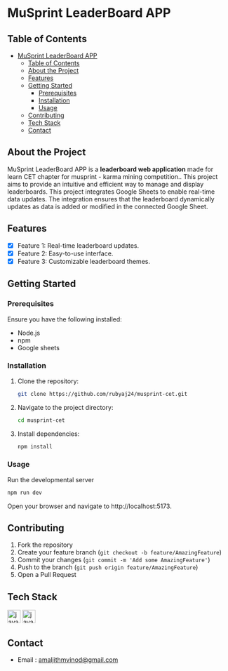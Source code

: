 # MuSprint LeaderBoard APP

## Table of Contents
- [MuSprint LeaderBoard APP](#musprint-leaderboard-app)
  - [Table of Contents](#table-of-contents)
  - [About the Project](#about-the-project)
  - [Features](#features)
  - [Getting Started](#getting-started)
    - [Prerequisites](#prerequisites)
    - [Installation](#installation)
    - [Usage](#usage)
  - [Contributing](#contributing)
  - [Tech Stack](#tech-stack)
  - [Contact](#contact)

## About the Project
MuSprint LeaderBoard APP is a **leaderboard web application** made for learn CET chapter for musprint - karma mining competition.. This project aims to provide an intuitive and efficient way to manage and display leaderboards.
This project integrates Google Sheets to enable real-time data updates. The integration ensures that the leaderboard dynamically updates as data is added or modified in the connected Google Sheet.

## Features
- [x] Feature 1: Real-time leaderboard updates.
- [x] Feature 2: Easy-to-use interface.
- [x] Feature 3: Customizable leaderboard themes.

## Getting Started

### Prerequisites
Ensure you have the following installed:
- Node.js
- npm
- Google sheets

### Installation
1. Clone the repository:
   ```bash
   git clone https://github.com/rubyaj24/musprint-cet.git
   ```
2. Navigate to the project directory:
   ```bash
   cd musprint-cet
   ```
3. Install dependencies:
   ```bash
   npm install
   ```
### Usage
Run the developmental server
   ```bash
   npm run dev
   ```
Open your browser and navigate to http://localhost:5173.

## Contributing
1. Fork the repository
2. Create your feature branch (`git checkout -b feature/AmazingFeature`)
3. Commit your changes (`git commit -m 'Add some AmazingFeature'`)
4. Push to the branch (`git push origin feature/AmazingFeature`)
5. Open a Pull Request

## Tech Stack
  <img src="https://skillicons.dev/icons?i=js" height="30" alt="javascript logo"  />
  <img src="https://skillicons.dev/icons?i=gcp" height="30" alt="javascript logo"  />

## Contact
- Email : [amaljithmvinod@gmail.com](mailto:amaljithmvinod@gmail.com)
